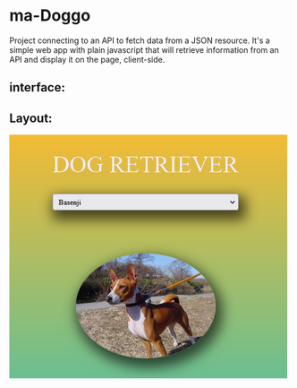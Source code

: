 # ma-Doggo

Project connecting to an API to fetch data from a JSON resource. It's a simple web app with plain javascript that will retrieve information from an API and display it on the page, client-side.

## interface:

## Layout:
![print screen](print.png)